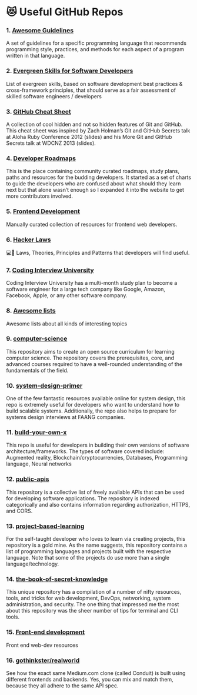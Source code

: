 # 😻 Useful GitHub Repos

### 1. [Awesome Guidelines](https://github.com/Kristories/awesome-guidelines)

A set of guidelines for a specific programming language that recommends programming style, practices, and methods for each aspect of a program written in that language.

### 2. [Evergreen Skills for Software Developers](https://github.com/romenrg/evergreen-skills-developers)

List of evergreen skills, based on software development best practices & cross-framework principles, that should serve as a fair assessment of skilled software engineers / developers

### 3. [GitHub Cheat Sheet](https://github.com/tiimgreen/github-cheat-sheet)

A collection of cool hidden and not so hidden features of Git and GitHub. This cheat sheet was inspired by Zach Holman’s Git and GitHub Secrets talk at Aloha Ruby Conference 2012 (slides) and his More Git and GitHub Secrets talk at WDCNZ 2013 (slides).

### 4. [Developer Roadmaps](https://github.com/kamranahmedse/developer-roadmap)

This is the place containing community curated roadmaps, study plans, paths and resources for the budding developers. It started as a set of charts to guide the developers who are confused about what should they learn next but that alone wasn’t enough so I expanded it into the website to get more contributors involved.

### 5. [Frontend Development](https://github.com/dypsilon/frontend-dev-bookmarks)

Manually curated collection of resources for frontend web developers.

### 6. [Hacker Laws](https://github.com/dwmkerr/hacker-laws)

💻📖 Laws, Theories, Principles and Patterns that developers will find useful.

### 7. [Coding Interview University](https://github.com/jwasham/coding-interview-university)

Coding Interview University has a multi-month study plan to become a software engineer for a large tech company like Google, Amazon, Facebook, Apple, or any other software company.

### 8. [Awesome lists](https://github.com/sindresorhus/awesome)

Awesome lists about all kinds of interesting topics

### 9. [computer-science](https://github.com/ossu/computer-science)

This repository aims to create an open source curriculum for learning computer science. The repository covers the prerequisites, core, and advanced courses required to have a well-rounded understanding of the fundamentals of the field.

### 10. [system-design-primer](https://github.com/donnemartin/system-design-primer)

One of the few fantastic resources available online for system design, this repo is extremely useful for developers who want to understand how to build scalable systems. Additionally, the repo also helps to prepare for systems design interviews at FAANG companies.

### 11. [build-your-own-x](https://github.com/danistefanovic/build-your-own-x)

This repo is useful for developers in building their own versions of software architecture/frameworks. The types of software covered include: Augmented reality, Blockchain/cryptocurrencies, Databases, Programming language, Neural networks

### 12. [public-apis](https://github.com/public-apis/public-apis)

This repository is a collective list of freely available APIs that can be used for developing software applications. The repository is indexed categorically and also contains information regarding authorization, HTTPS, and CORS.

### 13. [project-based-learning](https://github.com/practical-tutorials/project-based-learning)

For the self-taught developer who loves to learn via creating projects, this repository is a gold mine. As the name suggests, this repository contains a list of programming languages and projects built with the respective language. Note that some of the projects do use more than a single language/technology.

### 14. [the-book-of-secret-knowledge](https://github.com/trimstray/the-book-of-secret-knowledge)

This unique repository has a compilation of a number of nifty resources, tools, and tricks for web development, DevOps, networking, system administration, and security. The one thing that impressed me the most about this repository was the sheer number of tips for terminal and CLI tools.

### 15. [Front-end development](https://github.com/RitikPatni/Front-End-Web-Development-Resources)

Front end web-dev resources

### 16. [gothinkster/realworld](https://github.com/gothinkster/realworld)

See how the exact same Medium.com clone (called Conduit) is built using different frontends and backends. Yes, you can mix and match them, because they all adhere to the same API spec.
